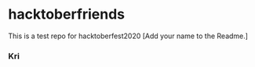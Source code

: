 # hacktoberfriends
This is a test repo for hacktoberfest2020 [Add your name to the Readme.]



### Kri
